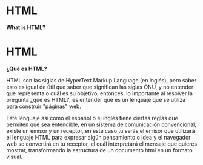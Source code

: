 # HTML

**What is HTML?**

# HTML

**¿Qué es HTML?**

HTML son las siglas de HyperText Markup Language (en inglés), pero saber esto es igual de útil que saber que significan las siglas ONU, y no entender que representa o cuál es su objetivo, entonces, lo importante al resolver la pregunta ¿qué es HTML?, es entender que es un lenguaje que se utiliza para construir "páginas" web.

Este lenguaje así como el español o el inglés tiene ciertas reglas que permiten que sea entendible, en un sistema de comunicación convencional, existe un emisor y un receptor, en este caso tu serás el emisor que utilizará el lenguaje HTML para expresar algún pensamiento o idea y el navegador web se convertirá en tu receptor, el cuál interpretará el mensaje que quieres mostrar, transformando la estructura de un documento html en un formato visual.